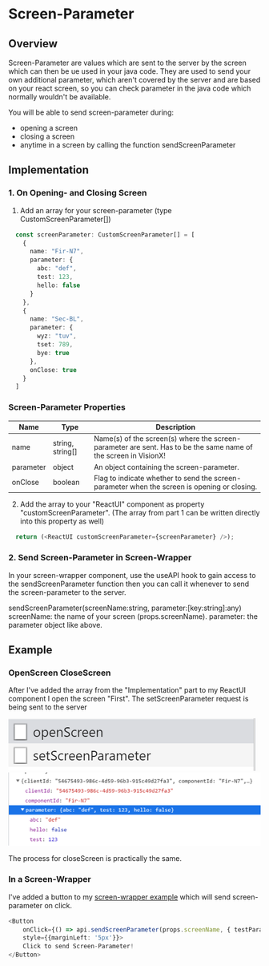 # Screen-Parameter

## Overview
Screen-Parameter are values which are sent to the server by the screen which can then be ue used in your java code.
They are used to send your own additional parameter, which aren't covered by the server and are based on your react screen, so you can check parameter in the java code which normally wouldn't be available.

You will be able to send screen-parameter during:

- opening a screen
- closing a screen
- anytime in a screen by calling the function sendScreenParameter

## Implementation

### 1. On Opening- and Closing Screen
1. Add an array for your screen-parameter (type CustomScreenParameter[])

```typescript
  const screenParameter: CustomScreenParameter[] = [
    {
      name: "Fir-N7",
      parameter: {
        abc: "def",
        test: 123,
        hello: false
      }
    },
    {
      name: "Sec-BL",
      parameter: {
        wyz: "tuv",
        tset: 789,
        bye: true
      },
      onClose: true
    }
  ]
```

### Screen-Parameter Properties
Name | Type | Description
--- | --- | --- |
name | string, string[] | Name(s) of the screen(s) where the screen-parameter are sent. Has to be the same name of the screen in VisionX!
parameter | object | An object containing the screen-parameter.
onClose | boolean | Flag to indicate whether to send the screen-parameter when the screen is opening or closing.

2. Add the array to your "ReactUI" component as property "customScreenParameter". (The array from part 1 can be written directly into this property as well) 

```typescript
  return (<ReactUI customScreenParameter={screenParameter} />);
```

### 2. Send Screen-Parameter in Screen-Wrapper
In your screen-wrapper component, use the useAPI hook to gain access to the sendScreenParameter function then you can call it whenever to send the screen-parameter to the server.

sendScreenParameter(screenName:string, parameter:[key:string]:any)
screenName: the name of your screen (props.screenName).
parameter: the parameter object like above.

## Example

### OpenScreen CloseScreen
After I've added the array from the "Implementation" part to my ReactUI component I open the screen "First". The setScreenParameter request is being sent to the server

![open-console](../readme-images/openScreenParameter.png)
![open-console-payload](../readme-images/openScreenParameter2.png)

The process for closeScreen is practically the same.

### In a Screen-Wrapper
I've added a button to my [screen-wrapper example](../../features/ScreenWrapperFirst.tsx) which will send screen-parameter on click.
```typescript
<Button 
    onClick={() => api.sendScreenParameter(props.screenName, { testParam: 'test' })}
    style={{marginLeft: '5px'}}>
    Click to send Screen-Parameter!
</Button>
```